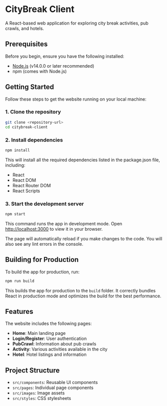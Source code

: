 # CityBreak Client

A React-based web application for exploring city break activities, pub crawls, and hotels.

## Prerequisites

Before you begin, ensure you have the following installed:
- [Node.js](https://nodejs.org/) (v14.0.0 or later recommended)
- npm (comes with Node.js)

## Getting Started

Follow these steps to get the website running on your local machine:

### 1. Clone the repository

```bash
git clone <repository-url>
cd citybreak-client
```

### 2. Install dependencies

```bash
npm install
```

This will install all the required dependencies listed in the package.json file, including:
- React
- React DOM
- React Router DOM
- React Scripts

### 3. Start the development server

```bash
npm start
```

This command runs the app in development mode. Open [http://localhost:3000](http://localhost:3000) to view it in your browser.

The page will automatically reload if you make changes to the code. You will also see any lint errors in the console.

## Building for Production

To build the app for production, run:

```bash
npm run build
```

This builds the app for production to the `build` folder. It correctly bundles React in production mode and optimizes the build for the best performance.

## Features

The website includes the following pages:
- **Home**: Main landing page
- **Login/Register**: User authentication
- **PubCrawl**: Information about pub crawls
- **Activity**: Various activities available in the city
- **Hotel**: Hotel listings and information

## Project Structure

- `src/components`: Reusable UI components
- `src/pages`: Individual page components
- `src/images`: Image assets
- `src/styles`: CSS stylesheets
